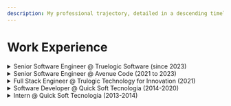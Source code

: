 ```yaml
---
description: My professional trajectory, detailed in a descending timeline.
---
```


# Work Experience

<details>

<summary>Senior Software Engineer @ Truelogic Software (since 2023)</summary>

**Location:** Remote (USA)

* Back end engineering in a US health technology company product for the PBM industry;
* Development of new endpoints and services using .NET, C#, AWS, SQL Server, Elastic Search and Redis;
* Maintenance of existing features to support new requirements and internal changes;

</details>

<details>

<summary>Senior Software Engineer @ Avenue Code (2021 to 2023)</summary>

**Location:** Remote (Brazil)

* Back end engineering for the largest online civil construction marketplace in Brazil creating solutions for sellers and customers;
* Development of robust and scalable web apps and microservices using .NET Core, C#, Azure, SQL Server, MongoDB and the ELK stack;
* Development of services to handle batch files with thousands of lines received from sellers using CAP, RabbitMQ and Kubernetes and EKS;
* Rewrite of an integration platform for sellers that was irregular to a new well-documented and well-standardized API;
* Upgrade of .NET to newest available LTS versions dealing with high risk breaking changes;
* Responsible for code reviews and team's code quality;
* Provide knowledge transfer sessions among the team;
* Mentor and guide new team members.

</details>

<details>

<summary>Full Stack Engineer @ Trulogic Technology for Innovation (2021)</summary>

**Location:** Remote (Brazil)

* Development of new features to support physicians writing medical reports on a telemedicine web application using C#, ASP.NET Core, Node.js and Vue.js;
* Development of a feature to help physicians to analyze an exam image (X-ray) with help of an existing AI's insights;
* Writing unit tests for the implemented features;
* Designing database schema changes in order to support new features.

</details>

<details>

<summary>Software Developer @ Quick Soft Tecnologia (2014-2020)</summary>

**Location:** Blumenau, Santa Catarina (Brazil)

* Development, testing and improvement of modern web applications, REST services, cross-platform background services using .NET Core;
* Development of an extendable web framework to rewrite company's legacy apps using newer technologies based in metadata and code generation;
* Development of a distributed secure mail platform synced with a Postfix service;
* Development of a grid computing platform for background services with master worker architecture;
* Front end development with Vue.js;
* Maintenance on legacy applications using .NET Framework, Web Forms with AJAX and SOAP services;
* Design of features like data modeling and API design;
* Teaching and guidance of interns and junior developers.

</details>

<details>

<summary>Intern @ Quick Soft Tecnologia (2013-2014)</summary>

**Location:** Blumenau, Santa Catarina (Brazil)

* The beginning of my career.
* I'm grateful for their trust in me and for everything I learned there.&#x20;

</details>
